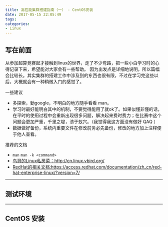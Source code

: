 ```yaml
---
title: 高性能集群搭建指南（一） - CentOS安装
date: 2017-05-15 22:05:49
tags:
categories:
- Linux
---
```


## 写在前面

从参加超算竞赛起才接触到linux的世界，走了不少弯路，把一些小白学习时的心得记录下来，希望能对大家会有一些帮助。
因为出发点是详细地说明，所以篇幅会比较长。其实集群的搭建工作中涉及到的东西也很有限，不过在学习完这些以后，大概就会有一种稍微入门的感觉了。

一些建议

- 多探索，勤google，不明白的地方随手看看 man。
- 学习时最好能明白其中的机制，不要觉得能用了就ok了。如果似懂非懂的话，在平时的使用过程中会重新出现很多问题，解决起来费时费力；在比赛中这个问题会更加严重，千里之堤，溃于蚁穴。（我觉得我这方面没有做好 QAQ ）
- 数据做好备份，系统内重要文件在修改前务必先备份，修改的地方加上注释便于他人查看。

推荐的文档

   - `man`   `man -k <command>` 
   - [鸟哥的Linux私房菜：](http://cn.linux.vbird.org/)http://cn.linux.vbird.org/<br>
   - [RedHat的相关文档:](https://access.redhat.com/documentation/zh_cn/red-hat-enterprise-linux/?version=7/)https://access.redhat.com/documentation/zh_cn/red-hat-enterprise-linux/?version=7/
 

---
## 测试环境

---
## CentOS 安装




